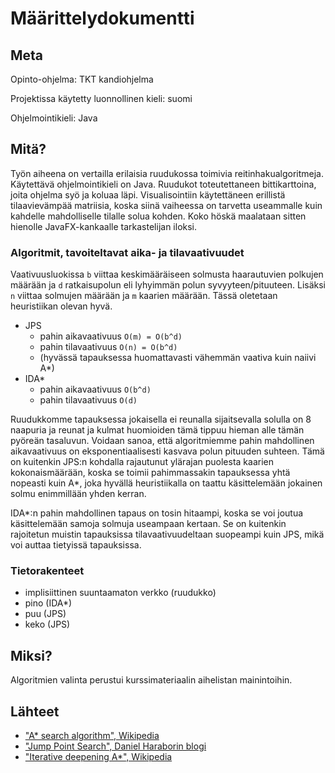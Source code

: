 # Määrittelydokumentti

## Meta

Opinto-ohjelma: TKT kandiohjelma

Projektissa käytetty luonnollinen kieli: suomi

Ohjelmointikieli: Java

## Mitä?

Työn aiheena on vertailla erilaisia ruudukossa toimivia reitinhakualgoritmeja.
Käytettävä ohjelmointikieli on Java. Ruudukot toteutettaneen bittikarttoina,
joita ohjelma syö ja koluaa läpi. Visualisointiin käytettäneen erillistä
tilaavievämpää matriisia, koska siinä vaiheessa on tarvetta useammalle kuin
kahdelle mahdolliselle tilalle solua kohden. Koko höskä maalataan sitten
hienolle JavaFX-kankaalle tarkastelijan iloksi.

### Algoritmit, tavoiteltavat aika- ja tilavaativuudet

Vaativuusluokissa `b` viittaa keskimääräiseen solmusta haarautuvien polkujen
määrään ja `d` ratkaisupolun eli lyhyimmän polun syvyyteen/pituuteen. Lisäksi
`n` viittaa solmujen määrään ja `m` kaarien määrään. Tässä oletetaan
heuristiikan olevan hyvä.

- JPS
	- pahin aikavaativuus `O(m) = O(b^d)`
	- pahin tilavaativuus `O(n) = O(b^d)`
	- (hyvässä tapauksessa huomattavasti vähemmän vaativa kuin naiivi A\*)
- IDA\*
	- pahin aikavaativuus `O(b^d)`
	- pahin tilavaativuus `O(d)`

Ruudukkomme tapauksessa jokaisella ei reunalla sijaitsevalla solulla on 8
naapuria ja reunat ja kulmat huomioiden tämä tippuu hieman alle tämän pyöreän
tasaluvun. Voidaan sanoa, että algoritmiemme pahin mahdollinen aikavaativuus on
eksponentiaalisesti kasvava polun pituuden suhteen. Tämä on kuitenkin JPS:n
kohdalla rajautunut ylärajan puolesta kaarien kokonaismäärään, koska se toimii
pahimmassakin tapauksessa yhtä nopeasti kuin A\*, joka hyvällä heuristiikalla
on taattu käsittelemään jokainen solmu enimmillään yhden kerran.

IDA\*:n pahin mahdollinen tapaus on tosin hitaampi, koska se voi joutua
käsittelemään samoja solmuja useampaan kertaan. Se on kuitenkin rajoitetun
muistin tapauksissa tilavaativuudeltaan suopeampi kuin JPS, mikä voi auttaa
tietyissä tapauksissa.

### Tietorakenteet

- implisiittinen suuntaamaton verkko (ruudukko)
- pino (IDA\*)
- puu (JPS)
- keko (JPS)

## Miksi?

Algoritmien valinta perustui kurssimateriaalin aihelistan mainintoihin.

## Lähteet

- ["A\* search algorithm", Wikipedia](https://en.wikipedia.org/wiki/A\*\_search\_algorithm)
- ["Jump Point Search", Daniel Haraborin blogi](https://harablog.wordpress.com/2011/09/07/jump-point-search/)
- ["Iterative deepening A\*", Wikipedia](https://en.wikipedia.org/wiki/Iterative\_deepening_A\*)
